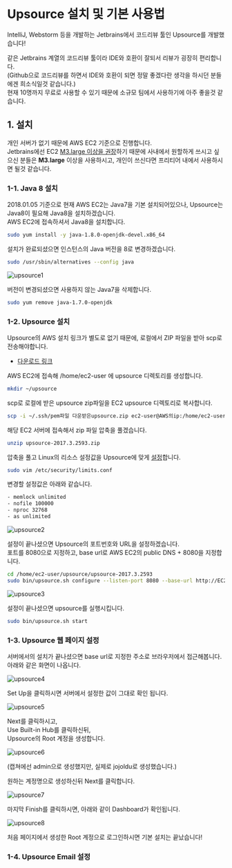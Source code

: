 # Upsource 설치 및 기본 사용법

IntelliJ, Webstorm 등을 개발하는 Jetbrains에서 코드리뷰 툴인 Upsource를 개발했습니다!  
  
같은 Jetbrains 계열의 코드리뷰 툴이라 IDE와 호환이 잘되서 리뷰가 굉장히 편리합니다.  
(Github으로 코드리뷰를 하면서 IDE와 호환이 되면 정말 좋겠다란 생각을 하시던 분들에겐 희소식일것 같습니다.)  
현재 10명까지 무료로 사용할 수 있기 때문에 소규모 팀에서 사용하기에 아주 좋을것 같습니다.  

## 1. 설치

개인 서버가 없기 때문에 AWS EC2 기준으로 진행합니다.  
Jetbrains에선 EC2 [M3.large 이상을 권장](https://www.jetbrains.com/help/upsource/in-cloud-installation.html)하기 때문에
사내에서 원할하게 쓰시고 싶으신 분들은 **M3.large** 이상을 사용하시고, 
개인이 쓰신다면 프리티어 내에서 사용하시면 될것 같습니다.  

### 1-1. Java 8 설치

2018.01.05 기준으로 현재 AWS EC2는 Java7을 기본 설치되어있으나, Upsource는 Java8이 필요해 Java8을 설치하겠습니다.  
AWS EC2에 접속하셔서 Java8을 설치합니다.

```bash
sudo yum install -y java-1.8.0-openjdk-devel.x86_64
```

설치가 완료되셨으면 인스턴스의 Java 버전을 8로 변경하겠습니다.

```bash
sudo /usr/sbin/alternatives --config java
```

![upsource1](../images/upsource1.png)

버전이 변경되셨으면 사용하지 않는 Java7을 삭제합니다.

```bash
sudo yum remove java-1.7.0-openjdk
```

### 1-2. Upsource 설치

Upsource의 AWS 설치 링크가 별도로 없기 때문에, 로컬에서 ZIP 파일을 받아 scp로 전송해야합니다.  

* [다운로드 링크](https://www.jetbrains.com/upsource/download/#section=linux)

AWS EC2에 접속해 /home/ec2-user 에 upsource 디렉토리를 생성합니다.

```bash
mkdir ~/upsource
```
scp로 로컬에 받은 upsource zip파일을 EC2 upsource 디렉토리로 복사합니다.

```bash
scp -i ~/.ssh/pem파일 다운받은upsource.zip ec2-user@AWS의ip:/home/ec2-user/upsource
```

해당 EC2 서버에 접속해서 zip 파일 압축을 풀겠습니다.

```bash
unzip upsource-2017.3.2593.zip
```

압축을 풀고 Linux의 리소스 설정값을 Upsource에 맞게 [설정](https://www.jetbrains.com/help/upsource/3.0/things-to-configure-before-starting-upsource.html)합니다.

```bash
sudo vim /etc/security/limits.conf
```

변경할 설정값은 아래와 같습니다.

```bash
- memlock unlimited
- nofile 100000
- nproc 32768
- as unlimited
```

![upsource2](../images/upsource2.png)

설정이 끝나셨으면 Upsource의 포트번호와 URL을 설정하겠습니다.  
포트를 8080으로 지정하고, base url로 AWS EC2의 public DNS + 8080을 지정합니다.

```bash
cd /home/ec2-user/upsource/upsource-2017.3.2593
sudo bin/upsource.sh configure --listen-port 8080 --base-url http://EC2퍼블릭DNS:8080
```

![upsource3](../images/upsource3.png)

설정이 끝나셨으면 upsource를 실행시킵니다.

```bash
sudo bin/upsource.sh start
```

### 1-3. Upsource 웹 페이지 설정

서버에서의 설치가 끝나셨으면 base url로 지정한 주소로 브라우저에서 접근해봅니다.  
아래와 같은 화면이 나옵니다.

![upsource4](../images/upsource4.png)

Set Up을 클릭하시면 서버에서 설정한 값이 그대로 확인 됩니다.  

![upsource5](../images/upsource5.png)

Next를 클릭하시고,  
Use Built-in Hub를 클릭하신뒤,  
Upsource의 Root 계정을 생성합니다.

![upsource6](../images/upsource6.png)

(캡쳐에선 admin으로 생성했지만, 실제로 jojoldu로 생성했습니다.)  
  
원하는 계정명으로 생성하신뒤 Next를 클릭합니다.

![upsource7](../images/upsource7.png)

마지막 Finish를 클릭하시면, 아래와 같이 Dashboard가 확인됩니다.

![upsource8](../images/upsource8.png)

처음 페이지에서 생성한 Root 계정으로 로그인하시면 기본 설치는 끝났습니다!  

### 1-4. Upsource Email 설정
 
